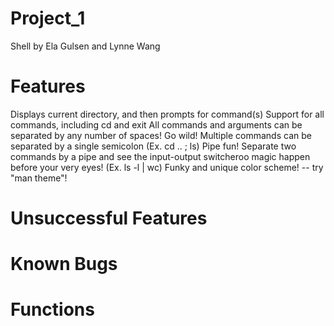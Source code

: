 # Project_1

Shell by Ela Gulsen and Lynne Wang

# Features

Displays current directory, and then prompts for command(s)
Support for all commands, including cd and exit
All commands and arguments can be separated by any number of spaces! Go wild! 
Multiple commands can be separated by a single semicolon (Ex. cd .. ; ls)
Pipe fun! Separate two commands by a pipe and see the input-output switcheroo magic happen before your very eyes! (Ex. ls -l | wc)
Funky and unique color scheme! -- try "man theme"!

# Unsuccessful Features

# Known Bugs

# Functions
